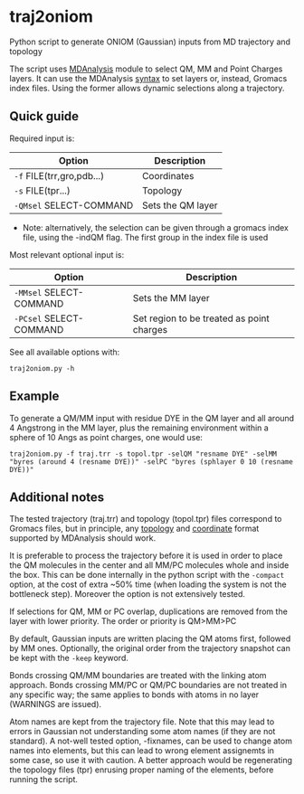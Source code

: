 # traj2oniom
Python script to generate ONIOM (Gaussian) inputs from MD trajectory and topology

The script uses [MDAnalysis](https://www.mdanalysis.org/) module to select QM, MM and Point Charges layers. 
It can use the MDAnalysis [syntax](https://www.mdanalysis.org/docs/documentation_pages/selections.html) to set 
layers or, instead, Gromacs index files. Using the former allows dynamic selections along a trajectory.

Quick guide
-----------

Required input is:

| Option                | Description      |
|-----------------------|------------------|
| `-f` FILE(trr,gro,pdb...)   |Coordinates       |
| `-s` FILE(tpr...)           |Topology          |
| `-QMsel` SELECT-COMMAND |Sets the QM layer |

* Note: alternatively, the selection can be given through a gromacs index file, using the -indQM flag. The first group in the index file is used 

Most relevant optional input is:

| Option                | Description      |
|-----------------------|------------------|
| `-MMsel` SELECT-COMMAND |Sets the MM layer |
| `-PCsel` SELECT-COMMAND |Set region to be treated as point charges |


See all available options with:

`traj2oniom.py -h`


Example
-------

To generate a QM/MM input with residue DYE in the QM layer and all around 4 Angstrong in the MM layer, plus
the remaining environment within a sphere of 10 Angs as point charges, one would use:

`traj2oniom.py -f traj.trr -s topol.tpr -selQM "resname DYE" -selMM "byres (around 4 (resname DYE))" -selPC "byres (sphlayer 0 10 (resname DYE))"`


Additional notes
----------------

The tested trajectory (traj.trr) and topology (topol.tpr) files correspond to Gromacs files, but in principle, 
any [topology](https://www.mdanalysis.org/docs/documentation_pages/topology/init.html#supported-topology-formats) and [coordinate](https://www.mdanalysis.org/docs/documentation_pages/coordinates/init.html#id2) format supported by MDAnalysis should work. 

It is preferable to process the trajectory before it is used in order 
to place the QM molecules in the center and all MM/PC molecules whole 
and inside the box. This can be done internally in the python script
with the `-compact` option, at the cost of extra ~50% time (when loading the system is not the bottleneck step). Moreover 
the option is not extensively tested.

If selections for QM, MM or PC overlap, duplications are removed from
the layer with lower priority. The order or priority is QM>MM>PC

By default, Gaussian inputs are written placing the QM atoms first, followed by MM ones. Optionally, the original order from the trajectory snapshot can be kept with the `-keep` keyword.

Bonds crossing QM/MM boundaries are treated with the linking atom approach. Bonds crossing MM/PC or QM/PC boundaries are not treated in any specific way; the same applies to bonds with atoms in no layer (WARNINGS are issued).

Atom names are kept from the trajectory file. Note that this may lead to errors in Gaussian not understanding some atom names (if they are not standard). A not-well tested option, -fixnames, can be used to change atom names into elements, but this can lead to wrong element assignemts in some case, so use it with caution. A better approach would be regenerating the topology files (tpr) enrusing proper naming of the elements, before running the script.

